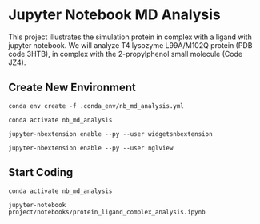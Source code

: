 # Jupyter Notebook MD Analysis

This project illustrates the simulation protein in complex with a ligand with jupyter notebook. We will analyze T4 lysozyme L99A/M102Q protein (PDB code 3HTB), in complex with the 2-propylphenol small molecule (Code JZ4).

## Create New Environment

`conda env create -f .conda_env/nb_md_analysis.yml`

`conda activate nb_md_analysis`

`jupyter-nbextension enable --py --user widgetsnbextension`

`jupyter-nbextension enable --py --user nglview`

## Start Coding

`conda activate nb_md_analysis`

`jupyter-notebook project/notebooks/protein_ligand_complex_analysis.ipynb`
